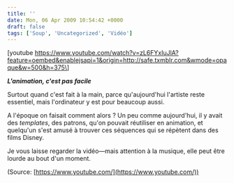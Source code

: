 ```yaml
---
title: ''
date: Mon, 06 Apr 2009 10:54:42 +0000
draft: false
tags: ['Soup', 'Uncategorized', 'Vidéo']
---
```


\[youtube https://www.youtube.com/watch?v=zL6FYxIuJlA?feature=oembed&enablejsapi=1&origin=http://safe.txmblr.com&wmode=opaque&w=500&h=375\]

**_L'animation, c'est pas facile_**

Surtout quand c'est fait à la main, parce qu'aujourd'hui l'artiste reste essentiel, mais l'ordinateur y est pour beaucoup aussi.

A l'époque on faisait comment alors ? Un peu comme aujourd'hui, il y avait des _templates_, des patrons, qu'on pouvait réutiliser en animation, et quelqu'un s'est amusé à trouver ces séquences qui se répètent dans des films Disney.

Je vous laisse regarder la vidéo—mais attention à la musique, elle peut être lourde au bout d'un moment.

(Source: [https://www.youtube.com/](https://www.youtube.com/))
